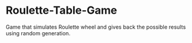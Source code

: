 # Roulette-Table-Game

Game that simulates Roulette wheel and gives back the possible results using random generation.

